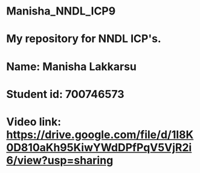 # Manisha_NNDL_ICP9
# My repository for NNDL ICP's.
# Name: Manisha Lakkarsu
# Student id: 700746573
# Video link: https://drive.google.com/file/d/1I8K0D810aKh95KiwYWdDPfPqV5VjR2i6/view?usp=sharing 
